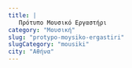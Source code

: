 ```yaml
---
title: |
   Πρότυπο Μουσικό Εργαστήρι
category: "Μουσική"
slug: "protypo-moysiko-ergastiri"
slugCategory: "mousiki"
city: "Αθήνα"
---
```


